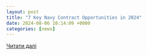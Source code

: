 ```yaml
---
layout: post
title: "7 Key Navy Contract Opportunities in 2024"
date: 2024-08-06 10:14:09 +0000
categories: [news]
---
```


[Читати далі](https://www.govconwire.com/2024/08/7-key-navy-contract-opportunities-in-2024/)
